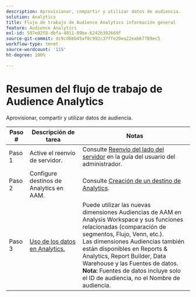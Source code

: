 ```yaml
---
description: Aprovisionar, compartir y utilizar datos de audiencia.
solution: Analytics
title: Flujo de trabajo de Audience Analytics información general
feature: Audience Analytics
exl-id: 507e02f8-dbfa-4011-99be-6242b392669f
source-git-commit: dc9cd6bb45af0c992c37ffe20ea22eab67789ec5
workflow-type: tm+mt
source-wordcount: '115'
ht-degree: 100%

---
```


# Resumen del flujo de trabajo de Audience Analytics

Aprovisionar, compartir y utilizar datos de audiencia.

| Paso # | Descripción de tarea | Notas |
|--- |--- |--- |
| Paso 1 | Active el reenvío de servidor. | Consulte [Reenvío del lado del servidor](/help/admin/admin/c-manage-report-suites/c-edit-report-suites/general/c-server-side-forwarding/ssf.md) en la guía del usuario del administrador. |
| Paso 2 | Configure destinos de Analytics en AAM. | Consulte [Creación de un destino de Analytics](https://experienceleague.adobe.com/docs/audience-manager/user-guide/features/destinations/experience-cloud-destinations/create-analytics-destination.html?lang=es). |
| Paso 3 | [Uso de los datos en Analytics.](/help/integrate/c-audience-analytics/c-workflow/use-audience-data-analytics.md) | Puede utilizar las nuevas dimensiones Audiencias de AAM en Analysis Workspace y sus funciones relacionadas (comparación de segmentos, Flujo, Venn, etc.). <br>Las dimensiones Audiencias también están disponibles en Reports &amp; Analytics, Report Builder, Data Warehouse y las Fuentes de datos. <br>**Nota:** Fuentes de datos incluye solo el ID de audiencia, no el Nombre de audiencia. |
